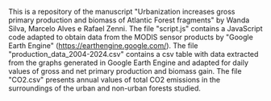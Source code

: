 This is a repository of the manuscript "Urbanization increases gross primary production and biomass of Atlantic Forest fragments" by Wanda Silva, Marcelo Alves e Rafael Zenni.
The file "script.js" contains a JavaScript code adapted to obtain data from the MODIS sensor products by "Google Earth Engine" (https://earthengine.google.com/).
The file "production_data_2004-2024.csv" contains a csv table with data extracted from the graphs generated in Google Earth Engine and adapted for daily values ​​of gross and net primary production and biomass gain. The file "CO2.csv" presents annual values ​​of total CO2 emissions in the surroundings of the urban and non-urban forests studied.
